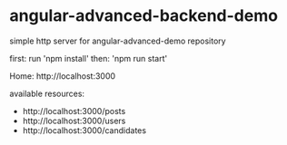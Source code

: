 # angular-advanced-backend-demo
simple http server for angular-advanced-demo repository

first: run 'npm install' 
then: 'npm run start'

Home: http://localhost:3000

available resources: 
- http://localhost:3000/posts
- http://localhost:3000/users
- http://localhost:3000/candidates
